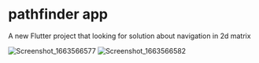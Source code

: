 # pathfinder app

A new Flutter project that looking for solution about navigation in 2d matrix


![Screenshot_1663566577](https://user-images.githubusercontent.com/4027138/190956593-890645ed-ace0-402b-aaf6-2f1faf634cc4.png)
![Screenshot_1663566582](https://user-images.githubusercontent.com/4027138/190956594-0254a824-a858-4197-85e8-713cb680326e.png)
